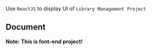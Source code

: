 
Use `ReactJS` to display UI of `Library Management Project `

## Document

**Note: This is font-end project!**

